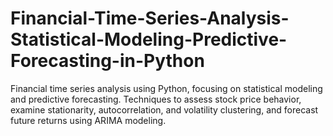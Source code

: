 # Financial-Time-Series-Analysis-Statistical-Modeling-Predictive-Forecasting-in-Python
Financial time series analysis using Python, focusing on statistical modeling and predictive forecasting. Techniques to assess stock price behavior, examine stationarity, autocorrelation, and volatility clustering, and forecast future returns using ARIMA modeling.
